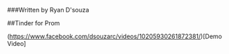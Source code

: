 ###Written by Ryan D'souza

##Tinder for Prom

(https://www.facebook.com/dsouzarc/videos/10205930261872381/)[Demo Video]
